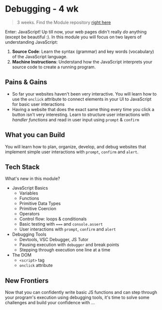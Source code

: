 # Debugging - 4 wk

> 3 weeks. Find the Module repository [right here](https://github.com/HackYourFutureBelgium/debugging/)

Enter: JavaScript! Up till now, your web pages didn't really _do_ anything \(except be beautiful :\). In this module you will focus on two layers of understanding JavaScript:

1. **Source Code**: Learn the syntax \(grammar\) and key words \(vocabulary\) of the JavaScript language.
2. **Machine Instructions**: Understand how the JavaScript interprets your source code to create a running program.

## Pains & Gains

* So far your websites haven't been very interactive. You will learn how to use the `onclick` attribute to connect elements in your UI to JavaScript for basic user interactions
* Having a website that does the exact same thing every time you click a button isn't very interesting. Learn to structure user interactions with _handler functions_ and read in user input using `prompt` & `confirm`

## What you can Build

You will learn how to plan, organize, develop, and debug websites that implement simple user interactions with `prompt`, `confirm` and `alert`.

## Tech Stack

What's new in this module?

* JavaScript Basics
  * Variables
  * Functions
  * Primitive Data Types
  * Primitive Coercion
  * Operators
  * Control flow: loops & conditionals
  * Basic testing with `===` and `console.assert`
  * User interactions with `prompt`, `confirm` and `alert`
* Debugging Tools
  * Devtools, VSC Debugger, JS Tutor
  * Pausing execution with `debugger` and break points
  * Stepping through execution one line at a time
* The DOM
  * `<script>` tag
  * `onclick` attribute

## New Frontiers

Now that you can confidently write basic JS functions and can step through your program's execution using debugging tools, it's time to solve some challenges and build your confidence with ...

